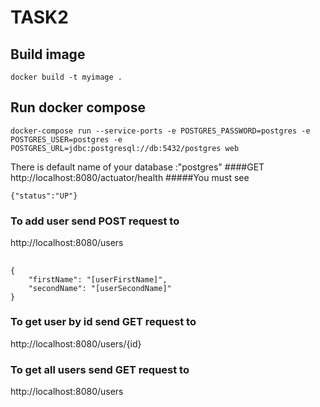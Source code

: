 # TASK2

## Build image 

```
docker build -t myimage .
```

## Run docker compose

```
docker-compose run --service-ports -e POSTGRES_PASSWORD=postgres -e POSTGRES_USER=postgres -e POSTGRES_URL=jdbc:postgresql://db:5432/postgres web
```
There is default name of your database :"postgres"
####GET  
http://localhost:8080/actuator/health
#####You must see
```
{"status":"UP"}
```
### To add user send POST request to 
http://localhost:8080/users
## 
 ```
 {
     "firstName": "[userFirstName]",
     "secondName": "[userSecondName]"
 }
 ```
### To get user by id send GET request to 
http://localhost:8080/users/{id}
### To get all users send GET request to
http://localhost:8080/users





